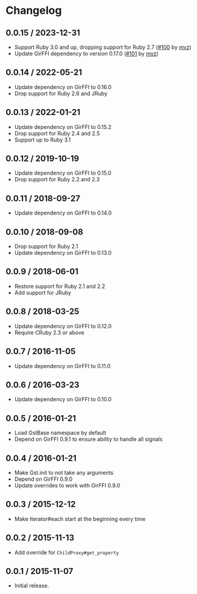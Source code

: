 # Changelog

## 0.0.15 / 2023-12-31

* Support Ruby 3.0 and up, dropping support for Ruby 2.7 ([#100] by [mvz])
* Update GirFFI dependency to version 0.17.0 ([#101] by [mvz])

[mvz]: https://github.com/mvz

[#100]: https://github.com/mvz/gir_ffi-gst/pull/100
[#101]: https://github.com/mvz/gir_ffi-gst/pull/101

## 0.0.14 / 2022-05-21

* Update dependency on GirFFI to 0.16.0
* Drop support for Ruby 2.6 and JRuby

## 0.0.13 / 2022-01-21

* Update dependency on GirFFI to 0.15.2
* Drop support for Ruby 2.4 and 2.5
* Support up to Ruby 3.1

## 0.0.12 / 2019-10-19

* Update dependency on GirFFI to 0.15.0
* Drop support for Ruby 2.2 and 2.3

## 0.0.11 / 2018-09-27

* Update dependency on GirFFI to 0.14.0

## 0.0.10 / 2018-09-08

* Drop support for Ruby 2.1
* Update dependency on GirFFI to 0.13.0

## 0.0.9 / 2018-06-01

* Restore support for Ruby 2.1 and 2.2
* Add support for JRuby

## 0.0.8 / 2018-03-25

* Update dependency on GirFFI to 0.12.0
* Require CRuby 2.3 or above

## 0.0.7 / 2016-11-05

* Update dependency on GirFFI to 0.11.0

## 0.0.6 / 2016-03-23

* Update dependency on GirFFI to 0.10.0

## 0.0.5 / 2016-01-21

* Load GstBase namespace by default
* Depend on GirFFI 0.9.1 to ensure ability to handle all signals

## 0.0.4 / 2016-01-21

* Make Gst.init to not take any arguments
* Depend on GirFFI 0.9.0
* Update overrides to work with GirFFI 0.9.0

## 0.0.3 / 2015-12-12

* Make Iterator#each start at the beginning every time

## 0.0.2 / 2015-11-13

* Add override for `ChildProxy#get_property`

## 0.0.1 / 2015-11-07

* Initial release.

